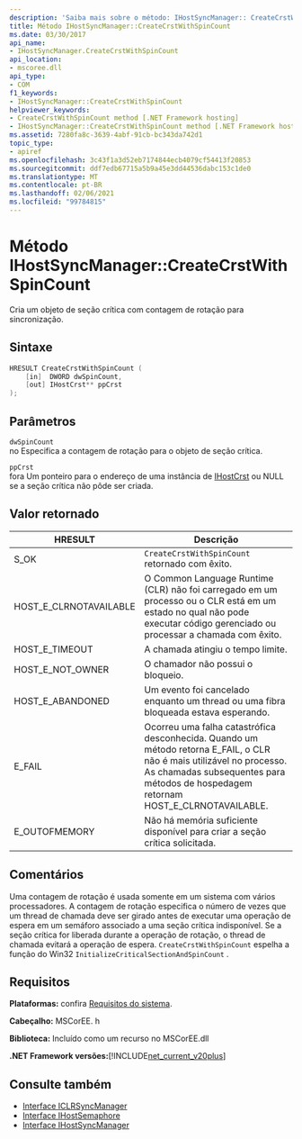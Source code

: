 ```yaml
---
description: 'Saiba mais sobre o método: IHostSyncManager:: CreateCrstWithSpinCount'
title: Método IHostSyncManager::CreateCrstWithSpinCount
ms.date: 03/30/2017
api_name:
- IHostSyncManager.CreateCrstWithSpinCount
api_location:
- mscoree.dll
api_type:
- COM
f1_keywords:
- IHostSyncManager::CreateCrstWithSpinCount
helpviewer_keywords:
- CreateCrstWithSpinCount method [.NET Framework hosting]
- IHostSyncManager::CreateCrstWithSpinCount method [.NET Framework hosting]
ms.assetid: 7280fa8c-3639-4abf-91cb-bc343da742d1
topic_type:
- apiref
ms.openlocfilehash: 3c43f1a3d52eb7174844ecb4079cf54413f20853
ms.sourcegitcommit: ddf7edb67715a5b9a45e3dd44536dabc153c1de0
ms.translationtype: MT
ms.contentlocale: pt-BR
ms.lasthandoff: 02/06/2021
ms.locfileid: "99784815"
---
```

# <a name="ihostsyncmanagercreatecrstwithspincount-method"></a>Método IHostSyncManager::CreateCrstWithSpinCount

Cria um objeto de seção crítica com contagem de rotação para sincronização.  
  
## <a name="syntax"></a>Sintaxe  
  
```cpp  
HRESULT CreateCrstWithSpinCount (  
    [in]  DWORD dwSpinCount,  
    [out] IHostCrst** ppCrst  
);  
```  
  
## <a name="parameters"></a>Parâmetros  

 `dwSpinCount`  
 no Especifica a contagem de rotação para o objeto de seção crítica.  
  
 `ppCrst`  
 fora Um ponteiro para o endereço de uma instância de [IHostCrst](ihostcrst-interface.md) ou NULL se a seção crítica não pôde ser criada.  
  
## <a name="return-value"></a>Valor retornado  
  
|HRESULT|Descrição|  
|-------------|-----------------|  
|S_OK|`CreateCrstWithSpinCount` retornado com êxito.|  
|HOST_E_CLRNOTAVAILABLE|O Common Language Runtime (CLR) não foi carregado em um processo ou o CLR está em um estado no qual não pode executar código gerenciado ou processar a chamada com êxito.|  
|HOST_E_TIMEOUT|A chamada atingiu o tempo limite.|  
|HOST_E_NOT_OWNER|O chamador não possui o bloqueio.|  
|HOST_E_ABANDONED|Um evento foi cancelado enquanto um thread ou uma fibra bloqueada estava esperando.|  
|E_FAIL|Ocorreu uma falha catastrófica desconhecida. Quando um método retorna E_FAIL, o CLR não é mais utilizável no processo. As chamadas subsequentes para métodos de hospedagem retornam HOST_E_CLRNOTAVAILABLE.|  
|E_OUTOFMEMORY|Não há memória suficiente disponível para criar a seção crítica solicitada.|  
  
## <a name="remarks"></a>Comentários  

 Uma contagem de rotação é usada somente em um sistema com vários processadores. A contagem de rotação especifica o número de vezes que um thread de chamada deve ser girado antes de executar uma operação de espera em um semáforo associado a uma seção crítica indisponível. Se a seção crítica for liberada durante a operação de rotação, o thread de chamada evitará a operação de espera. `CreateCrstWithSpinCount` espelha a função do Win32 `InitializeCriticalSectionAndSpinCount` .  
  
## <a name="requirements"></a>Requisitos  

 **Plataformas:** confira [Requisitos do sistema](../../get-started/system-requirements.md).  
  
 **Cabeçalho:** MSCorEE. h  
  
 **Biblioteca:** Incluído como um recurso no MSCorEE.dll  
  
 **.NET Framework versões:**[!INCLUDE[net_current_v20plus](../../../../includes/net-current-v20plus-md.md)]  
  
## <a name="see-also"></a>Consulte também

- [Interface ICLRSyncManager](iclrsyncmanager-interface.md)
- [Interface IHostSemaphore](ihostsemaphore-interface.md)
- [Interface IHostSyncManager](ihostsyncmanager-interface.md)
